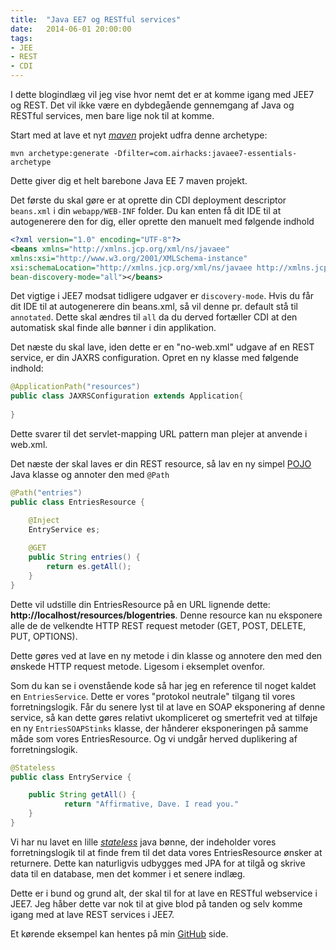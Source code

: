 ```yaml
---
title:  "Java EE7 og RESTful services"
date:   2014-06-01 20:00:00
tags: 
- JEE
- REST
- CDI
---
```

I dette blogindlæg vil jeg vise hvor nemt det er at komme igang med JEE7 og REST. Det vil ikke være en dybdegående gennemgang af Java og RESTful services, men bare lige nok til at komme.


Start med at lave et nyt *[maven](http://maven.apache.org/)* projekt udfra denne archetype:

    mvn archetype:generate -Dfilter=com.airhacks:javaee7-essentials-archetype

Dette giver dig et helt barebone Java EE 7 maven projekt.

Det første du skal gøre er at oprette din CDI deployment descriptor ```beans.xml``` i din ```webapp/WEB-INF``` folder.
Du kan enten få dit IDE til at autogenerere den for dig, eller oprette den manuelt med følgende indhold

```xml
<?xml version="1.0" encoding="UTF-8"?>  
<beans xmlns="http://xmlns.jcp.org/xml/ns/javaee" 
xmlns:xsi="http://www.w3.org/2001/XMLSchema-instance" 
xsi:schemaLocation="http://xmlns.jcp.org/xml/ns/javaee http://xmlns.jcp.org/xml/ns/javaee/beans_1_1.xsd"
bean-discovery-mode="all"></beans>
```
Det vigtige i JEE7 modsat tidligere udgaver er ```discovery-mode```. Hvis du får dit IDE til at autogenerere din beans.xml, så vil denne pr. default stå til ```annotated```. Dette skal ændres til ```all``` da du derved fortæller CDI at den automatisk skal finde alle bønner i din applikation.

Det næste du skal lave, iden dette er en "no-web.xml" udgave af en REST service, er din JAXRS configuration. Opret en ny klasse med følgende indhold:

```java
@ApplicationPath("resources")
public class JAXRSConfiguration extends Application{
    
}
```
Dette svarer til det servlet-mapping URL pattern man plejer at anvende i web.xml.

Det næste der skal laves er din REST resource, så lav en ny simpel [POJO](http://en.wikipedia.org/wiki/Plain_Old_Java_Object) Java klasse og annoter den med ```@Path```

```java
@Path("entries")
public class EntriesResource {

    @Inject
    EntryService es;
    
    @GET  
    public String entries() {
        return es.getAll();    
    }
}
```
Dette vil udstille din EntriesResource på en URL lignende dette:  **http://localhost/resources/blogentries**. Denne resource kan nu eksponere alle de de velkendte HTTP REST request metoder (GET, POST, DELETE, PUT, OPTIONS).

Dette gøres ved at lave en ny metode i din klasse og annotere den med den ønskede HTTP request metode. Ligesom i eksemplet ovenfor.

Som du kan se i ovenstående kode så har jeg en reference til noget kaldet en ```EntriesService```. Dette er vores "protokol neutrale" tilgang til vores forretningslogik. 
Får du senere lyst til at lave en SOAP eksponering af denne service, så kan dette gøres relativt ukompliceret og smertefrit ved at tilføje en ny ```EntriesSOAPStinks``` klasse, der hånderer eksponeringen på samme måde som vores EntriesResource.  Og vi undgår herved duplikering af forretningslogik.

```java
@Stateless
public class EntryService {    

    public String getAll() {
            return "Affirmative, Dave. I read you."
    }
}
```
Vi har nu lavet en lille *[stateless](http://en.wikipedia.org/wiki/Session_Beans)* java bønne, der indeholder vores forretningslogik til at finde frem til det data vores EntriesResource ønsker at returnere.
Dette kan naturligvis udbygges med JPA for at tilgå og skrive data til en database, men det kommer i et senere indlæg.

Dette er i bund og grund alt, der skal til for at lave en RESTful webservice i JEE7. Jeg håber dette var nok til at give blod på tanden og selv komme igang med at lave REST services i JEE7.

Et kørende eksempel kan hentes på min [GitHub](https://github.com/mortensieker/findpakkenRESTServer) side.